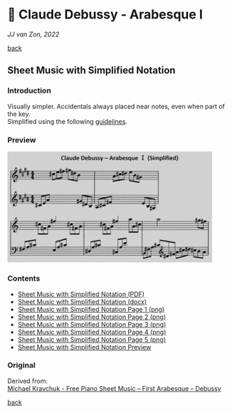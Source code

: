 🎵 Claude Debussy - Arabesque Ⅰ
===============================

*JJ van Zon, 2022*

[back](../README.md)

Sheet Music with Simplified Notation
------------------------------------

### Introduction

Visually simpler. Accidentals always placed near notes, even when part of the key.  
Simplified using the following [guidelines](https://jjvanzon.github.io/Piano-Playing-Docs/methods/sheet-music-simplification.html).

### Preview

<img src="debussy-arabesque-1-sheet-music-simplified-notation-preview.jpg" width="460" />

### Contents

- [Sheet Music with Simplified Notation (PDF)](debussy-arabesque-1-sheet-music-simplified-notation.pdf)
- [Sheet Music with Simplified Notation (docx)](debussy-arabesque-1-sheet-music-simplified-notation.docx)
- [Sheet Music with Simplified Notation Page 1 (png)](debussy-arabesque-1-sheet-music-simplified-notation-page-1.png)
- [Sheet Music with Simplified Notation Page 2 (png)](debussy-arabesque-1-sheet-music-simplified-notation-page-2.png)
- [Sheet Music with Simplified Notation Page 3 (png)](debussy-arabesque-1-sheet-music-simplified-notation-page-3.png)
- [Sheet Music with Simplified Notation Page 4 (png)](debussy-arabesque-1-sheet-music-simplified-notation-page-4.png)
- [Sheet Music with Simplified Notation Page 5 (png)](debussy-arabesque-1-sheet-music-simplified-notation-page-5.png)
- [Sheet Music with Simplified Notation Preview](debussy-arabesque-1-sheet-music-simplified-notation-preview.jpg)

### Original

Derived from:  
<a href="https://michaelkravchuk.com/free-piano-sheet-music-first-arabesque-debussy/" target="_blank">Michael Kravchuk - Free Piano Sheet Music – First Arabesque – Debussy</a>

[back](../README.md)